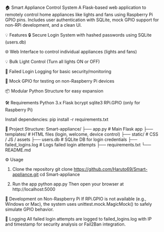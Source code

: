 🏠 Smart Appliance Control System
A Flask-based web application to remotely control home appliances like lights and fans using Raspberry Pi GPIO pins. Includes user authentication with SQLite, mock GPIO support for non-RPi development, and a clean UI.

💡 Features
🔒 Secure Login System with hashed passwords using SQLite (users.db)

🌐 Web Interface to control individual appliances (lights and fans)

💡 Bulk Light Control (Turn all lights ON or OFF)

📄 Failed Login Logging for basic security/monitoring

🧪 Mock GPIO for testing on non-Raspberry Pi devices

📦 Modular Python Structure for easy expansion

🛠️ Requirements
Python 3.x
Flask
bcrypt
sqlite3
RPi.GPIO (only for Raspberry Pi)

Install dependencies:
pip install -r requirements.txt

📂 Project Structure:
Smart-appliance/
├── app.py                 # Main Flask app
├── templates/             # HTML files (login, welcome, device control)
├── static/                # CSS / JS / assets
├── users.db               # SQLite DB for login credentials
├── failed_logins.log      # Logs failed login attempts
├── requirements.txt
└── README.md

⚙️ Usage
1. Clone the repository
git clone https://github.com/Haruto69/Smart-appliance.git
cd Smart-appliance

2. Run the app
python app.py
Then open your browser at http://localhost:5000

🧪 Development on Non-Raspberry Pi
If RPi.GPIO is not available (e.g., Windows or Mac), the system uses unittest.mock.MagicMock() to safely simulate GPIO behavior.

🔐 Logging
All failed login attempts are logged to failed_logins.log with IP and timestamp for security analysis or Fail2Ban integration.
